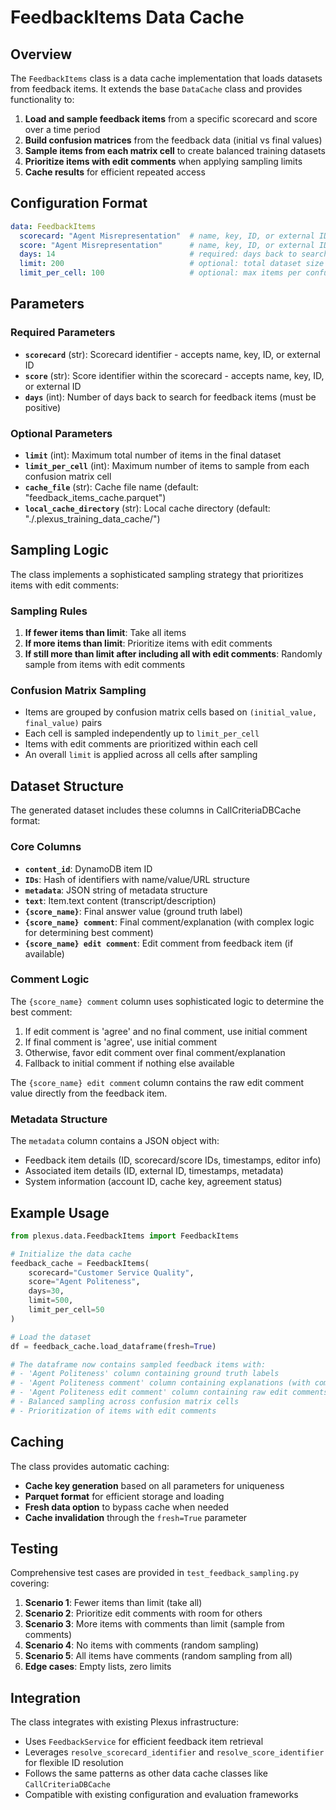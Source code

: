 # FeedbackItems Data Cache

## Overview

The `FeedbackItems` class is a data cache implementation that loads datasets from feedback items. It extends the base `DataCache` class and provides functionality to:

1. **Load and sample feedback items** from a specific scorecard and score over a time period
2. **Build confusion matrices** from the feedback data (initial vs final values)
3. **Sample items from each matrix cell** to create balanced training datasets
4. **Prioritize items with edit comments** when applying sampling limits
5. **Cache results** for efficient repeated access

## Configuration Format

```yaml
data: FeedbackItems
  scorecard: "Agent Misrepresentation"  # name, key, ID, or external ID
  score: "Agent Misrepresentation"      # name, key, ID, or external ID  
  days: 14                              # required: days back to search
  limit: 200                            # optional: total dataset size limit
  limit_per_cell: 100                   # optional: max items per confusion matrix cell
```

## Parameters

### Required Parameters
- **`scorecard`** (str): Scorecard identifier - accepts name, key, ID, or external ID
- **`score`** (str): Score identifier within the scorecard - accepts name, key, ID, or external ID
- **`days`** (int): Number of days back to search for feedback items (must be positive)

### Optional Parameters
- **`limit`** (int): Maximum total number of items in the final dataset
- **`limit_per_cell`** (int): Maximum number of items to sample from each confusion matrix cell
- **`cache_file`** (str): Cache file name (default: "feedback_items_cache.parquet")
- **`local_cache_directory`** (str): Local cache directory (default: "./.plexus_training_data_cache/")

## Sampling Logic

The class implements a sophisticated sampling strategy that prioritizes items with edit comments:

### Sampling Rules
1. **If fewer items than limit**: Take all items
2. **If more items than limit**: Prioritize items with edit comments
3. **If still more than limit after including all with edit comments**: Randomly sample from items with edit comments

### Confusion Matrix Sampling
- Items are grouped by confusion matrix cells based on `(initial_value, final_value)` pairs
- Each cell is sampled independently up to `limit_per_cell` 
- Items with edit comments are prioritized within each cell
- An overall `limit` is applied across all cells after sampling

## Dataset Structure

The generated dataset includes these columns in CallCriteriaDBCache format:

### Core Columns
- **`content_id`**: DynamoDB item ID
- **`IDs`**: Hash of identifiers with name/value/URL structure
- **`metadata`**: JSON string of metadata structure
- **`text`**: Item.text content (transcript/description)
- **`{score_name}`**: Final answer value (ground truth label)
- **`{score_name} comment`**: Final comment/explanation (with complex logic for determining best comment)
- **`{score_name} edit comment`**: Edit comment from feedback item (if available)

### Comment Logic
The `{score_name} comment` column uses sophisticated logic to determine the best comment:
1. If edit comment is 'agree' and no final comment, use initial comment
2. If final comment is 'agree', use initial comment  
3. Otherwise, favor edit comment over final comment/explanation
4. Fallback to initial comment if nothing else available

The `{score_name} edit comment` column contains the raw edit comment value directly from the feedback item.

### Metadata Structure
The `metadata` column contains a JSON object with:
- Feedback item details (ID, scorecard/score IDs, timestamps, editor info)
- Associated item details (ID, external ID, timestamps, metadata)
- System information (account ID, cache key, agreement status)

## Example Usage

```python
from plexus.data.FeedbackItems import FeedbackItems

# Initialize the data cache
feedback_cache = FeedbackItems(
    scorecard="Customer Service Quality",
    score="Agent Politeness", 
    days=30,
    limit=500,
    limit_per_cell=50
)

# Load the dataset
df = feedback_cache.load_dataframe(fresh=True)

# The dataframe now contains sampled feedback items with:
# - 'Agent Politeness' column containing ground truth labels
# - 'Agent Politeness comment' column containing explanations (with complex logic)
# - 'Agent Politeness edit comment' column containing raw edit comments
# - Balanced sampling across confusion matrix cells
# - Prioritization of items with edit comments
```

## Caching

The class provides automatic caching:
- **Cache key generation** based on all parameters for uniqueness
- **Parquet format** for efficient storage and loading
- **Fresh data option** to bypass cache when needed
- **Cache invalidation** through the `fresh=True` parameter

## Testing

Comprehensive test cases are provided in `test_feedback_sampling.py` covering:

1. **Scenario 1**: Fewer items than limit (take all)
2. **Scenario 2**: Prioritize edit comments with room for others
3. **Scenario 3**: More items with comments than limit (sample from comments)
4. **Scenario 4**: No items with comments (random sampling)
5. **Scenario 5**: All items have comments (random sampling from all)
6. **Edge cases**: Empty lists, zero limits

## Integration

The class integrates with existing Plexus infrastructure:
- Uses `FeedbackService` for efficient feedback item retrieval
- Leverages `resolve_scorecard_identifier` and `resolve_score_identifier` for flexible ID resolution
- Follows the same patterns as other data cache classes like `CallCriteriaDBCache`
- Compatible with existing configuration and evaluation frameworks